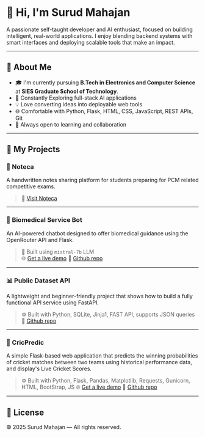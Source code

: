# 👋 Hi, I'm Surud Mahajan

A passionate self-taught developer and AI enthusiast, focused on building intelligent, real-world applications. I enjoy blending backend systems with smart interfaces and deploying scalable tools that make an impact.

---
## 🧠 About Me

- 🎓 I'm currently pursuing **B.Tech in Electronics and Computer Science** at **SIES Graduate School of Technology**. 
- 🔭 Constantly Exploring full-stack AI applications
- 💡 Love converting ideas into deployable web tools
- 🌐 Comfortable with Python, Flask, HTML, CSS, JavaScript, REST APIs, Git
- 🤝 Always open to learning and collaboration

---

## 🚀 My Projects

### 📘 Noteca
A handwritten notes sharing platform for students preparing for PCM related competitive exams.  
> 📎 [Visit Noteca](https://noteca.online/)


---

### 🧬 Biomedical Service Bot
An AI-powered chatbot designed to offer biomedical guidance using the OpenRouter API and Flask.  
> 🤖 Built using `mistral-7b` LLM  
> 🌐 [Get a live demo](https://biomedicalservice-bot.onrender.com/)
> 📁 [Github repo](https://github.com/Surudmahajan/biomedicalservice-bot)

---

### 📊 Public Dataset API
A lightweight and beginner-friendly project that shows how to build a fully functional API service using FastAPI.  
> ⚙️ Built with Python, SQLite, Jinja1, FAST API, supports JSON queries  
> 📁 [Github repo](https://github.com/Surudmahajan/public-dataset-api)

---
### 🏏 CricPredic
A simple Flask-based web application that predicts the winning probabilities of cricket matches between two teams using historical performance data, and display's Live Cricket Scores.
> ⚙️ Built with Python, Flask, Pandas, Matplotlib, Requests, Gunicorn, HTML, BootStrap, JS
> 🌐 [Get a live demo](https://cricpredic.onrender.com/)
> 📁 [Github repo](https://github.com/Surudmahajan/cricpredic)

---

## 📜 License

© 2025 Surud Mahajan — All rights reserved.


<!--
**Surudmahajan/Surudmahajan** is a ✨ _special_ ✨ repository because its `README.md` (this file) appears on your GitHub profile.

Here are some ideas to get you started:

- 🔭 I’m currently working on ...
- 🌱 I’m currently learning ...
- 👯 I’m looking to collaborate on ...
- 🤔 I’m looking for help with ...
- 💬 Ask me about ...
- 📫 How to reach me: ...
- 😄 Pronouns: ...
- ⚡ Fun fact: ...
-->
